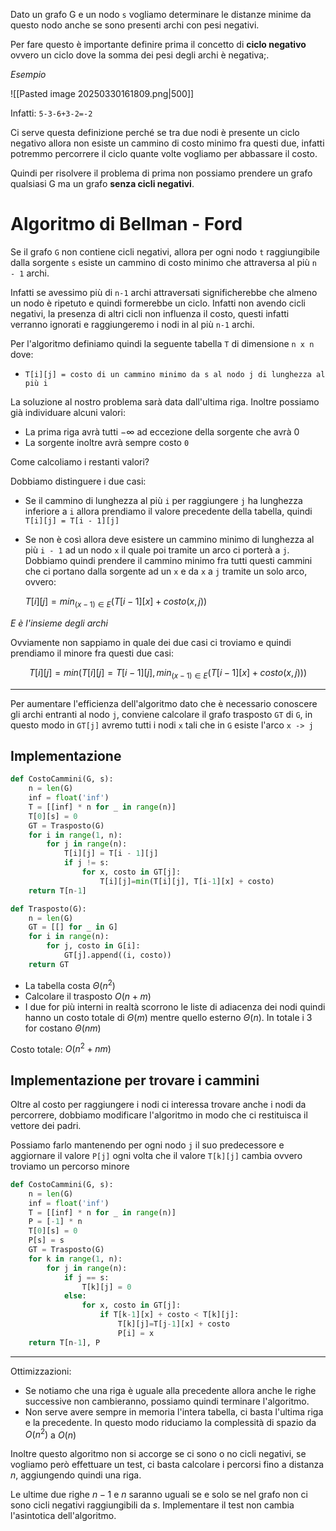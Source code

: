 Dato un grafo G e un nodo `s` vogliamo determinare le distanze minime da questo nodo anche se sono presenti archi con pesi negativi.

Per fare questo è importante definire prima il concetto di **ciclo negativo** ovvero un ciclo dove la somma dei pesi degli archi è negativa;.

_Esempio_

![[Pasted image 20250330161809.png|500]]

Infatti: `5-3-6+3-2=-2`

Ci serve questa definizione perché se tra due nodi è presente un ciclo negativo allora non esiste un cammino di costo minimo fra questi due, infatti potremmo percorrere il ciclo quante volte vogliamo per abbassare il costo.

Quindi per risolvere il problema di prima non possiamo prendere un grafo qualsiasi G ma un grafo **senza cicli negativi**.

# Algoritmo di Bellman - Ford

Se il grafo `G` non contiene cicli negativi, allora per ogni nodo `t` raggiungibile dalla sorgente `s` esiste un cammino di costo minimo che attraversa al più `n - 1` archi.

Infatti se avessimo più di `n-1` archi attraversati significherebbe che almeno un nodo è ripetuto e quindi formerebbe un ciclo. Infatti non avendo cicli negativi, la presenza di altri cicli non influenza il costo, questi infatti verranno ignorati e raggiungeremo i nodi in al più `n-1` archi.

Per l'algoritmo definiamo quindi la seguente tabella `T` di dimensione `n x n` dove:
- `T[i][j] = costo di un cammino minimo da s al nodo j di lunghezza al più i`

La soluzione al nostro problema sarà data dall'ultima riga. Inoltre possiamo già individuare alcuni valori:
- La prima riga avrà tutti $-\infty$ ad eccezione della sorgente che avrà $0$
- La sorgente inoltre avrà sempre costo `0`

Come calcoliamo i restanti valori?

Dobbiamo distinguere i due casi:
- Se il cammino di lunghezza al più `i` per raggiungere `j` ha lunghezza inferiore a `i` allora prendiamo il valore precedente della tabella, quindi `T[i][j] = T[i - 1][j]`
- Se non è così allora deve esistere un cammino minimo di lunghezza al più `i - 1` ad un nodo `x` il quale poi tramite un arco ci porterà a `j`. Dobbiamo quindi prendere il cammino minimo fra tutti questi cammini che ci portano dalla sorgente ad un `x` e da `x` a `j` tramite un solo arco, ovvero: 
  
  $T[i][j]=min_{(x-1)\in E}(T[i-1][x]+costo(x,j))$

_E è l'insieme degli archi_

Ovviamente non sappiamo in quale dei due casi ci troviamo e quindi prendiamo il minore fra questi due casi:

$$
T[i][j]=min(T[i][j] = T[i-1][j],min_{(x-1)\in E}(T[i-1][x]+costo(x,j)) )
$$

---

Per aumentare l'efficienza dell'algoritmo dato che è necessario conoscere gli archi entranti al nodo `j`, conviene calcolare il grafo trasposto `GT` di `G`, in questo modo in `GT[j]` avremo tutti i nodi `x` tali che in `G` esiste l'arco `x -> j`

## Implementazione

```python
def CostoCammini(G, s):
	n = len(G)
	inf = float('inf')
	T = [[inf] * n for _ in range(n)]
	T[0][s] = 0
	GT = Trasposto(G)
	for i in range(1, n):
		for j in range(n):
			T[i][j] = T[i - 1][j]
			if j != s:
				for x, costo in GT[j]:
					T[i][j]=min(T[i][j], T[i-1][x] + costo)
	return T[n-1]

def Trasposto(G):
	n = len(G)
	GT = [[] for _ in G]
	for i in range(n):
		for j, costo in G[i]:
			GT[j].append((i, costo))
	return GT
```

- La tabella costa $\Theta(n^2)$
- Calcolare il trasposto $O(n+m)$
- I due for più interni in realtà scorrono le liste di adiacenza dei nodi quindi hanno un costo totale di $\Theta(m)$ mentre quello esterno $\Theta(n)$. In totale i 3 for costano $\Theta(nm)$

Costo totale: $O(n^2 + nm)$

## Implementazione per trovare i cammini
Oltre al costo per raggiungere i nodi ci interessa trovare anche i nodi da percorrere, dobbiamo modificare l'algoritmo in modo che ci restituisca il vettore dei padri.

Possiamo farlo mantenendo per ogni nodo `j` il suo predecessore e aggiornare il valore `P[j]` ogni volta che il valore `T[k][j]` cambia ovvero troviamo un percorso minore

```python
def CostoCammini(G, s):
	n = len(G)
	inf = float('inf')
	T = [[inf] * n for _ in range(n)]
	P = [-1] * n
	T[0][s] = 0
	P[s] = s
	GT = Trasposto(G)
	for k in range(1, n):
		for j in range(n):
			if j == s:
				T[k][j] = 0
			else:
				for x, costo in GT[j]:
					if T[k-1][x] + costo < T[k][j]:
						T[k][j]=T[j-1][x] + costo
						P[i] = x
	return T[n-1], P
```

---

Ottimizzazioni:
- Se notiamo che una riga è uguale alla precedente allora anche le righe successive non cambieranno, possiamo quindi terminare l'algoritmo.
- Non serve avere sempre in memoria l'intera tabella, ci basta l'ultima riga e la precedente. In questo modo riduciamo la complessità di spazio da $O(n^2)$ a $O(n)$

Inoltre questo algoritmo non si accorge se ci sono o no cicli negativi, se vogliamo però effettuare un test, ci basta calcolare i percorsi fino a distanza $n$, aggiungendo quindi una riga.

Le ultime due righe $n-1$ e $n$ saranno uguali se e solo se nel grafo non ci sono cicli negativi raggiungibili da $s$. Implementare il test non cambia l'asintotica dell'algoritmo.